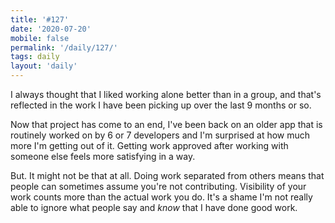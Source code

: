 ```yaml
---
title: '#127'
date: '2020-07-20'
mobile: false
permalink: '/daily/127/'
tags: daily
layout: 'daily'
---
```


I always thought that I liked working alone better than in a group, and that's reflected in the work I have been picking up over the last 9 months or so.

Now that project has come to an end, I've been back on an older app that is routinely worked on by 6 or 7 developers and I'm surprised at how much more I'm getting out of it. Getting work approved after working with someone else feels more satisfying in a way.

But. It might not be that at all. Doing work separated from others means that people can sometimes assume you're not contributing. Visibility of your work counts more than the actual work you do. It's a shame I'm not really able to ignore what people say and _know_ that I have done good work.
